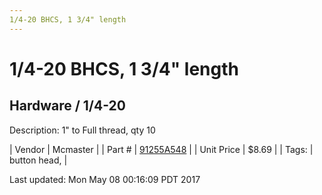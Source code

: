 ```yaml
---
1/4-20 BHCS, 1 3/4" length
---
```

# 1/4-20 BHCS, 1 3/4" length
## Hardware / 1/4-20
Description: 	1" to Full thread, qty 10 

| Vendor | Mcmaster | 
| Part # | [91255A548](https://www.mcmaster.com/#91255A548) | 
| Unit Price | $8.69 | 
| Tags: | button head,  | 

Last updated: Mon May 08 00:16:09 PDT 2017